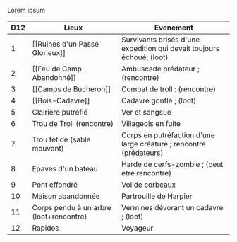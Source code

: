 Lorem ipsum

| D12 | Lieux                                   | Evenement                                                             |
| --- | --------------------------------------- | --------------------------------------------------------------------- |
| 1   | [[Ruines d'un Passé Glorieux]]          | Survivants brisés d'une expedition qui devait toujours échoué; (loot) |
| 2   | [[Feu de Camp Abandonné]]               | Ambuscade prédateur ; (rencontre)                                     |
| 3   | [[Camps de Bucheron]]                   | Combat de troll : (rencontre)                                         |
| 4   | [[Bois-Cadavre]]                        | Cadavre gonflé ; (loot)                                               |
| 5   | Clairière putréfié                      | Ver et sangsue                                                        |
| 6   | Trou de Troll (rencontre)               | Villageois en fuite                                                   |
| 7   | Trou fétide (sable mouvant)             | Corps en putréfaction d'une large créature ; rencontre (prédateurs)   |
| 8   | Epaves d'un bateau                      | Harde de cerfs-zombie ; (peut etre rencontre)                         |
| 9   | Pont effondré                           | Vol de corbeaux                                                       |
| 10  | Maison abandonnée                       | Partrouille de Harpier                                                |
| 11  | Corps pendu à un arbre (loot+rencontre) | Vermines dévorant un cadavre ; (loot)                                 |
| 12  | Rapides                                 | Voyageur                                                              |
